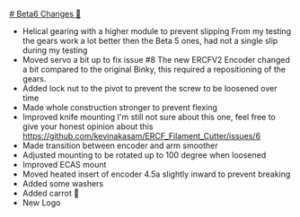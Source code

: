 [# Beta6 Changes 🥕]()

- Helical gearing with a higher module to prevent slipping
From my testing the gears work a lot better then the Beta 5 ones, had not a single slip during my testing 
- Moved servo a bit up to fix issue #8
The new ERCFV2 Encoder changed a bit compared to the original Binky, this required a repositioning of the gears. 
- Added lock nut to the pivot to prevent the screw to be loosened over time
- Made whole construction stronger to prevent flexing
- Improved knife mounting
I'm still not sure about this one, feel free to give your honest opinion about this https://github.com/kevinakasam/ERCF_Filament_Cutter/issues/6
- Made transition between encoder and arm smoother
- Adjusted mounting to be rotated up to 100 degree when loosened
- Improved ECAS mount
- Moved heated insert of encoder 4.5a slightly inward to prevent breaking
- Added some washers
- Added carrot 🥕
- New Logo
